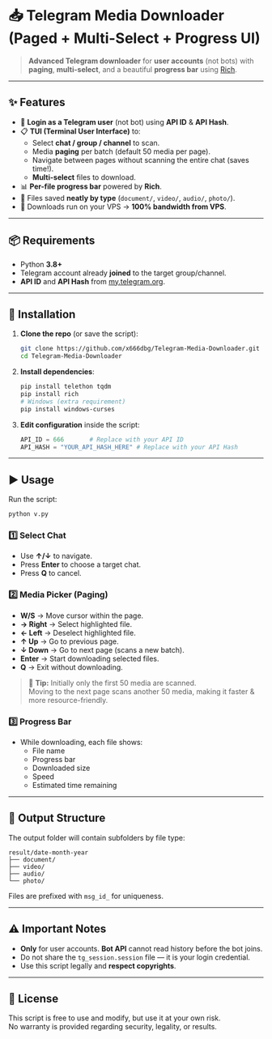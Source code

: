 # 📥 Telegram Media Downloader (Paged + Multi-Select + Progress UI)

> **Advanced Telegram downloader** for **user accounts** (not bots) with **paging**, **multi-select**, and a beautiful **progress bar** using [Rich](https://github.com/Textualize/rich).

---

## ✨ Features

- 🔑 **Login as a Telegram user** (not bot) using **API ID** & **API Hash**.
- 📋 **TUI (Terminal User Interface)** to:
  - Select **chat / group / channel** to scan.
  - Media **paging** per batch (default 50 media per page).
  - Navigate between pages without scanning the entire chat (saves time!).
  - **Multi-select** files to download.
- 📊 **Per-file progress bar** powered by **Rich**.
- 💾 Files saved **neatly by type** (`document/`, `video/`, `audio/`, `photo/`).
- 🚀 Downloads run on your VPS → **100% bandwidth from VPS**.

---

## 📦 Requirements

- Python **3.8+**
- Telegram account already **joined** to the target group/channel.
- **API ID** and **API Hash** from [my.telegram.org](https://my.telegram.org).

---

## 🔧 Installation

1. **Clone the repo** (or save the script):
   ```bash
   git clone https://github.com/x666dbg/Telegram-Media-Downloader.git
   cd Telegram-Media-Downloader
   ```

2. **Install dependencies**:
   ```bash
   pip install telethon tqdm
   pip install rich
   # Windows (extra requirement)
   pip install windows-curses
   ```

3. **Edit configuration** inside the script:
   ```python
   API_ID = 666       # Replace with your API ID
   API_HASH = "YOUR_API_HASH_HERE" # Replace with your API Hash
   ```

---

## ▶️ Usage

Run the script:
```bash
python v.py
```

### 1️⃣ Select Chat
- Use **↑/↓** to navigate.
- Press **Enter** to choose a target chat.
- Press **Q** to cancel.

### 2️⃣ Media Picker (Paging)
- **W/S** → Move cursor within the page.
- **→ Right** → Select highlighted file.
- **← Left** → Deselect highlighted file.
- **↑ Up** → Go to previous page.
- **↓ Down** → Go to next page (scans a new batch).
- **Enter** → Start downloading selected files.
- **Q** → Exit without downloading.

> 📌 **Tip:** Initially only the first 50 media are scanned.  
> Moving to the next page scans another 50 media, making it faster & more resource-friendly.

### 3️⃣ Progress Bar
- While downloading, each file shows:
  - File name
  - Progress bar
  - Downloaded size
  - Speed
  - Estimated time remaining

---

## 📂 Output Structure

The output folder will contain subfolders by file type:
```
result/date-month-year
├── document/
├── video/
├── audio/
└── photo/
```
Files are prefixed with `msg_id_` for uniqueness.

---

## ⚠️ Important Notes

- **Only** for user accounts. **Bot API** cannot read history before the bot joins.
- Do not share the `tg_session.session` file — it is your login credential.
- Use this script legally and **respect copyrights**.

---

## 📝 License

This script is free to use and modify, but use it at your own risk.  
No warranty is provided regarding security, legality, or results.
